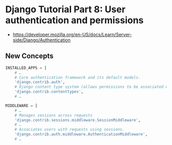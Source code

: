 # Django Tutorial Part 8: User authentication and permissions

* <https://developer.mozilla.org/en-US/docs/Learn/Server-side/Django/Authentication>

## New Concepts

```python
INSTALLED_APPS = [
    # …
    # Core authentication framework and its default models.
    'django.contrib.auth',
    # Django content type system (allows permissions to be associated with models).
    'django.contrib.contenttypes',
    # …

MIDDLEWARE = [
    # …
    # Manages sessions across requests
    'django.contrib.sessions.middleware.SessionMiddleware',
    # …
    # Associates users with requests using sessions.
    'django.contrib.auth.middleware.AuthenticationMiddleware',
    # …
```
